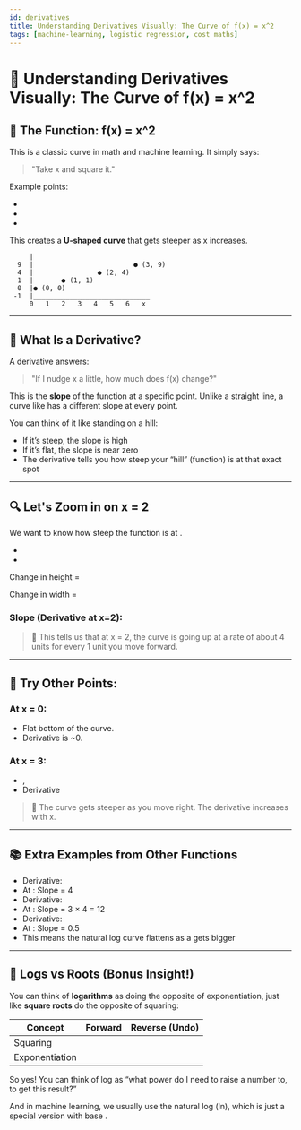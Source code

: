 ```yaml
---
id: derivatives
title: Understanding Derivatives Visually: The Curve of f(x) = x^2
tags: [machine-learning, logistic regression, cost maths]
---
```


# 📘 Understanding Derivatives Visually: The Curve of f(x) = x^2

## 🌈 The Function: f(x) = x^2

This is a classic curve in math and machine learning. It simply says:

> "Take x and square it."
> 

Example points:

- 
- 
- 

This creates a **U-shaped curve** that gets steeper as x increases.

```
     |
  9  |                         ● (3, 9)
  4  |                ● (2, 4)
  1  |       ● (1, 1)
  0  |● (0, 0)
 -1  |_____________________________
     0   1   2   3   4   5   6   x
```

---

## 🧠 What Is a Derivative?

A derivative answers:

> "If I nudge x a little, how much does f(x) change?"
> 

This is the **slope** of the function at a specific point. Unlike a straight line, a curve like  has a different slope at every point.

You can think of it like standing on a hill:

- If it’s steep, the slope is high
- If it’s flat, the slope is near zero
- The derivative tells you how steep your “hill” (function) is at that exact spot

---

## 🔍 Let's Zoom in on x = 2

We want to know how steep the function is at .

- 
- 

Change in height =

Change in width =

### Slope (Derivative at x=2):

> 🔑 This tells us that at x = 2, the curve is going up at a rate of about 4 units for every 1 unit you move forward.
> 

---

## 🎢 Try Other Points:

### At x = 0:

- Flat bottom of the curve.
- Derivative is ~0.

### At x = 3:

- ,
- Derivative

> 🧭 The curve gets steeper as you move right. The derivative increases with x.
> 

---

## 📚 Extra Examples from Other Functions

- Derivative:
- At : Slope = 4
- Derivative:
- At : Slope = 3 × 4 = 12
- Derivative:
- At : Slope = 0.5
- This means the natural log curve flattens as a gets bigger

---

## 🔄 Logs vs Roots (Bonus Insight!)

You can think of **logarithms** as doing the opposite of exponentiation, just like **square roots** do the opposite of squaring:

| Concept | Forward | Reverse (Undo) |
| --- | --- | --- |
| Squaring |  |  |
| Exponentiation |  |  |

So yes! You can think of log as “what power do I need to raise a number to, to get this result?”

And in machine learning, we usually use the natural log (ln), which is just a special version with base .